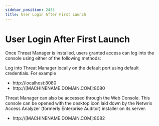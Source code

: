 ```yaml
---
sidebar_position: 2435
title: User Login After First Launch
---
```


# User Login After First Launch

Once Threat Manager is installed, users granted access can log into the console using either of the following methods:

Log into Threat Manager locally on the default port using default credentials. For example

* http://localhost:8080
* http://[MACHINENAME.DOMAIN.COM]:8080

Threat Manager can also be accessed through the Web Console. This console can be opened with the desktop icon laid down by the Netwrix Access Analyzer (formerly Enterprise Auditor) installer on its server.

* http://[MACHINENAME.DOMAIN.COM]:8082